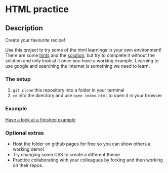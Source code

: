 # HTML practice

## Description

Create your favourite recipe! 

Use this project to try some of the html learnings in your own environment! There are some [hints](/hints) and the [solution](/solution), but try to complete it without the solution and only look at it once you have a working example. Learning to use google and searching the internet is something we need to learn.

### The setup

1. `git clone` this repository into a folder in your terminal
2. `cd` into the directory and use `open index.html` to open it in your browser

### Example

[Have a look at a finished example](jwd-html-practice.netlify.app)

### Optional extras

- Host the folder on github pages for free so you can show others a working demo!
- Try changing some CSS to create a different theme
- Practice collaborating with your colleagues by forking and then working on their repos. 

